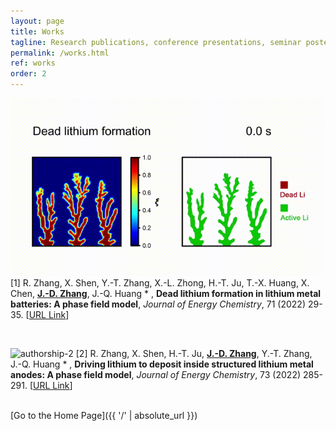 ```yaml
---
layout: page
title: Works
tagline: Research publications, conference presentations, seminar posters, etc.
permalink: /works.html
ref: works
order: 2
---
```


![authorship-1](/authorship-1.gif#pic_center)
<br />
[1] R. Zhang, X. Shen, Y.-T. Zhang, X.-L. Zhong, H.-T. Ju, T.-X. Huang, X. Chen, **<u>J.-D. Zhang</u>**, J.-Q. Huang * , **Dead lithium formation in lithium metal batteries: A phase field model**, *Journal of Energy Chemistry*, 71 (2022) 29-35. [[URL Link](https://doi.org/10.1016/j.jechem.2021.12.020)]

<br />

![authorship-2](authorship-2.png)
[2] R. Zhang, X. Shen, H.-T. Ju, **<u>J.-D. Zhang</u>**, Y.-T. Zhang, J.-Q. Huang * , **Driving lithium to deposit inside structured lithium metal anodes: A phase field model**, *Journal of Energy Chemistry*, 73 (2022) 285-291. [[URL Link](https://doi.org/10.1016/j.jechem.2022.06.010)]

<br />
[Go to the Home Page]({{ '/' | absolute_url }})
